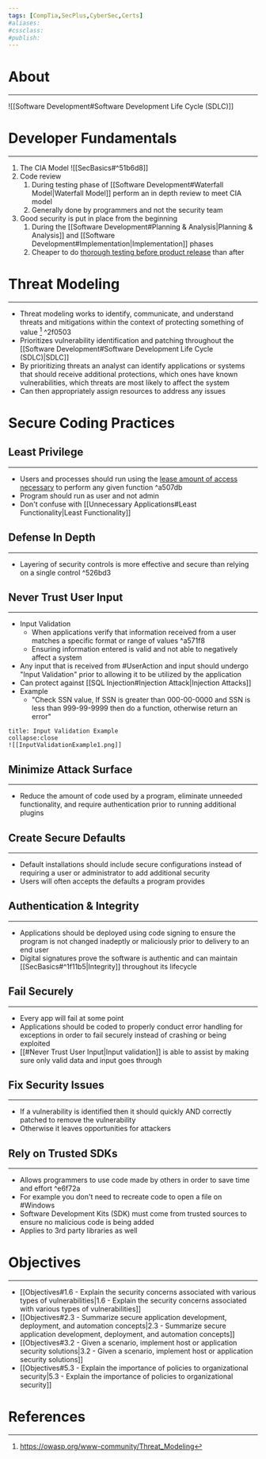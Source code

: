 ```yaml
---
tags: [CompTia,SecPlus,CyberSec,Certs]
#aliases:
#cssclass:
#publish:
---
```


# About
---
![[Software Development#Software Development Life Cycle (SDLC)]]

# Developer Fundamentals
---
1. The CIA Model ![[SecBasics#^51b6d8]]
2. Code review
	1. During testing phase of [[Software Development#Waterfall Model|Waterfall Model]] perform an in depth review to meet CIA model
	2. Generally done by programmers and not the security team
3. Good security is put in place from the beginning
	1. During the [[Software Development#Planning & Analysis|Planning & Analysis]] and [[Software Development#Implementation|Implementation]] phases
	2. Cheaper to do <u>thorough testing before product release</u> than after

# Threat Modeling
---
- Threat modeling works to identify, communicate, and understand threats and mitigations within the context of protecting something of value [^1] ^2f0503
- Prioritizes vulnerability identification and patching throughout the [[Software Development#Software Development Life Cycle (SDLC)|SDLC]]
- By prioritizing threats an analyst can identify applications or systems that should receive additional protections, which ones have known vulnerabilities, which threats are most likely to affect the system
- Can then appropriately assign resources to address any issues

# Secure Coding Practices

## Least Privilege
---
- Users and processes should run using the <u>lease amount of access necessary</u> to perform any given function ^a507db
- Program should run as user and not admin
- Don't confuse with [[Unnecessary Applications#Least Functionality|Least Functionality]]

## Defense In Depth
---
- Layering of security controls is more effective and secure than relying on a single control ^526bd3

## Never Trust User Input
---
- Input Validation
	- When applications verify that information received from a user matches a specific format or range of values ^a571f8
	- Ensuring information entered is valid and not able to negatively affect a system
- Any input that is received from #UserAction and input should undergo "Input Validation" prior to allowing it to be utilized by the application
- Can protect against [[SQL Injection#Injection Attack|Injection Attacks]]
- Example
	- "Check SSN value, If SSN is greater than 000-00-0000 and SSN is less than 999-99-9999 then do a function, otherwise return an error"

```ad-example
title: Input Validation Example
collapse:close
![[InputValidationExample1.png]]
```

## Minimize Attack Surface
---
- Reduce the amount of code used by a program, eliminate unneeded functionality, and require authentication prior to running additional plugins

## Create Secure Defaults
---
- Default installations should include secure configurations instead of requiring a user or administrator to add additional security
- Users will often accepts the defaults a program provides

## Authentication & Integrity
---
- Applications should be deployed using code signing to ensure the program is not changed inadeptly or maliciously prior to delivery to an end user
- Digital signatures prove the software is authentic and can maintain [[SecBasics#^1f11b5|Integrity]] throughout its lifecycle

## Fail Securely
---
- Every app will fail at some point
- Applications should be coded to properly conduct error handling for exceptions in order to fail securely instead of crashing or being exploited
- [[#Never Trust User Input|Input validation]] is able to assist by making sure only valid data and input goes through

## Fix Security Issues
---
 - If a vulnerability is identified then it should quickly AND correctly patched to remove the vulnerability
 - Otherwise it leaves opportunities for attackers

## Rely on Trusted SDKs
---
- Allows programmers to use code made by others in order to save time and effort ^e6f72a
- For example you don't need to recreate code to open a file on #Windows
- Software Development Kits (SDK) must come from trusted sources to ensure no malicious code is being added
- Applies to 3rd party libraries as well

# Objectives
---
- [[Objectives#1.6 - Explain the security concerns associated with various types of vulnerabilities|1.6 - Explain the security concerns associated with various types of vulnerabilities]]
- [[Objectives#2.3 - Summarize secure application development, deployment, and automation concepts|2.3 - Summarize secure application development, deployment, and automation concepts]]
- [[Objectives#3.2 - Given a scenario, implement host or application security solutions|3.2 - Given a scenario, implement host or application security solutions]]
- [[Objectives#5.3 - Explain the importance of policies to organizational security|5.3 - Explain the importance of policies to organizational security]]

# References

[^1]: https://owasp.org/www-community/Threat_Modeling